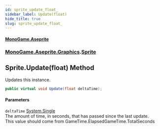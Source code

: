 ```yaml
---
id: sprite_update_float_
sidebar_label: Update(float)
hide_title: true
slug: sprite_update_float_
---
```

#### [MonoGame.Aseprite](index 'index')
### [MonoGame.Aseprite.Graphics](monogame_aseprite_graphics 'MonoGame.Aseprite.Graphics').[Sprite](sprite 'MonoGame.Aseprite.Graphics.Sprite')
## Sprite.Update(float) Method
Updates this instance.  
```csharp
public virtual void Update(float deltaTime);
```
#### Parameters
`deltaTime` [System.Single](https://docs.microsoft.com/en-us/dotnet/api/System.Single 'System.Single')  
The amount of time, in seconds, that has passed since the last update.  
This value should come from GameTime.ElapsedGameTime.TotalSeconds  
  
